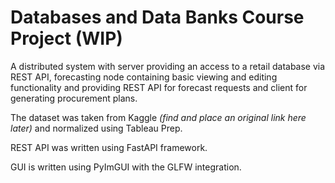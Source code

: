 
# Databases and Data Banks Course Project (WIP)


A distributed system with server providing an access to a retail database via REST API, forecasting node
containing basic viewing and editing functionality and providing REST API for forecast requests and client for generating procurement plans.

The dataset was taken from Kaggle _(find and place an original link here later)_ and normalized using Tableau Prep.

REST API was written using FastAPI framework.

GUI is written using PyImGUI with the GLFW integration.

